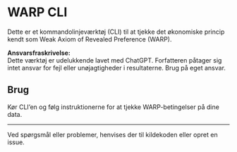 # WARP CLI

Dette er et kommandolinjeværktøj (CLI) til at tjekke det økonomiske princip kendt som Weak Axiom of Revealed Preference (WARP).

**Ansvarsfraskrivelse:**  
Dette værktøj er udelukkende lavet med ChatGPT. Forfatteren påtager sig intet ansvar for fejl eller unøjagtigheder i resultaterne. Brug på eget ansvar.

## Brug

Kør CLI’en og følg instruktionerne for at tjekke WARP-betingelser på dine data.

---

Ved spørgsmål eller problemer, henvises der til kildekoden eller opret en issue.
